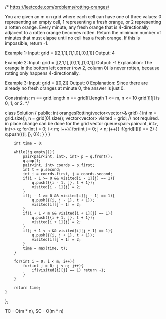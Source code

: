 /*
https://leetcode.com/problems/rotting-oranges/

You are given an m x n grid where each cell can have one of three values:
0 representing an empty cell,
1 representing a fresh orange, or
2 representing a rotten orange.
Every minute, any fresh orange that is 4-directionally adjacent to a rotten orange becomes rotten.
Return the minimum number of minutes that must elapse until no cell has a fresh orange. If this is impossible, return -1.

Example 1:
Input: grid = [[2,1,1],[1,1,0],[0,1,1]]
Output: 4

Example 2:
Input: grid = [[2,1,1],[0,1,1],[1,0,1]]
Output: -1
Explanation: The orange in the bottom left corner (row 2, column 0) is never rotten, because rotting only happens 4-directionally.

Example 3:
Input: grid = [[0,2]]
Output: 0
Explanation: Since there are already no fresh oranges at minute 0, the answer is just 0.
 
Constraints:
m == grid.length
n == grid[i].length
1 <= m, n <= 10
grid[i][j] is 0, 1, or 2.
*/

class Solution {
public:
    int orangesRotting(vector<vector<int>>& grid) {
        int m = grid.size(), n = grid[0].size();
        vector<vector<int>> visited = grid; // not required. in place change can be done for the grid vector
        queue<pair<pair<int, int>, int>> q;
        for(int i = 0; i < m; i++){
            for(int j = 0; j < n; j++){
                if(grid[i][j] == 2) 
                {
                    q.push({{i, j}, 0});
                }
            }
        }

        int time = 0;

        while(!q.empty()){
            pair<pair<int, int>, int> p = q.front();
            q.pop();
            pair<int, int> coords = p.first;
            int t = p.second;
            int i = coords.first, j = coords.second;
            if(i - 1 >= 0 && visited[i - 1][j] == 1){
                q.push({{i - 1, j}, t + 1});
                visited[i - 1][j] = 2;
            }
            if(j - 1 >= 0 && visited[i][j - 1] == 1){
                q.push({{i, j - 1}, t + 1});
                visited[i][j - 1] = 2;
            }
            if(i + 1 < m && visited[i + 1][j] == 1){
                q.push({{i + 1, j}, t + 1});
                visited[i + 1][j] = 2;
            }
            if(j + 1 < n && visited[i][j + 1] == 1){
                q.push({{i, j + 1}, t + 1});
                visited[i][j + 1] = 2;
            }
            time = max(time, t);
        }

        for(int i = 0; i < m; i++){
            for(int j = 0; j < n; j++){
                if(visited[i][j] == 1) return -1;
            }
        }

        return time;
    }
};

TC - O(m * n), SC - O(m * n)